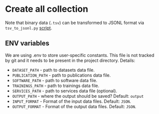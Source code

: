 # Create all collection
Note that binary data (`.tsv`) can be transformed to JSONL format via `tsv_to_jsonl.py` [script](https://github.com/cyfronet-fid/eosc-search-service/blob/a4662788bc5f62d5f2a804727c8df517ccfbc971/transform/transform/v3/tsv_to_jsonl.py).
## ENV variables
We are using .env to store user-specific constants. This file is not tracked by git and it needs to be present in the project directory. Details:
- `DATASET_PATH` - path to datasets data file.
- `PUBLICATION_PATH` - path to publications data file.
- `SOFTWARE_PATH` - path to software data file.
- `TRAININGS_PATH` - path to trainings data file.
- `SERVICES_PATH` - path to services data file (optional).
- `OUTPUT_PATH` - where the output should be saved? Default: `output`
- `INPUT_FORMAT` - Format of the input data files. Default: `JSON`.
- `OUTPUT_FORMAT` - Format of the output data files. Default: `JSON`.